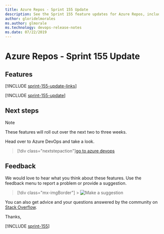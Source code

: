 ```yaml
---
title: Azure Repos - Sprint 155 Update
description: See the Sprint 155 feature updates for Azure Repos, including next steps.
author: gloridelmorales
ms.author: glmorale
ms.technology: devops-release-notes
ms.date: 07/22/2019
---
```


# Azure Repos - Sprint 155 Update

## Features

[!INCLUDE [sprint-155-update-links](../includes/repos/sprint-155-update-links.md)]

[!INCLUDE [sprint-155-update](../includes/repos/sprint-155-update.md)]

## Next steps

> [!NOTE]
> These features will roll out over the next two to three weeks.

Head over to Azure DevOps and take a look.

> [!div class="nextstepaction"][go to azure devops](https://go.microsoft.com/fwlink/?LinkId=307137&campaign=o~msft~docs~product-vsts~release-notes)

## Feedback

We would love to hear what you think about these features. Use the feedback menu to report a problem or provide a suggestion.

> [!div class="mx-imgBorder"] > ![Make a suggestion](../../media/make-a-suggestion.png)

You can also get advice and your questions answered by the community on [Stack Overflow](https://stackoverflow.com/questions/tagged/azure-devops).

Thanks,

[!INCLUDE [sprint-155](../includes/signer/sprint-155.md)]
